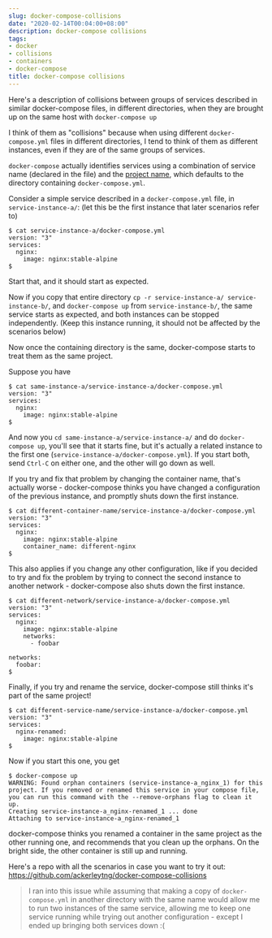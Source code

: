 ```yaml
---
slug: docker-compose-collisions
date: "2020-02-14T00:04:00+08:00"
description: docker-compose collisions
tags:
- docker
- collisions
- containers
- docker-compose
title: docker-compose collisions
---
```


Here's a description of collisions between groups of services described in similar docker-compose files, in different directories, when they are brought up on the same host with `docker-compose up`

I think of them as "collisions" because when using different `docker-compose.yml` files in different directories, I tend to think of them as different instances, even if they are of the same groups of services.

`docker-compose` actually identifies services using a combination of service name (declared in the file) and the [project name](https://docs.docker.com/compose/reference/envvars/#compose_project_name), which defaults to the directory containing `docker-compose.yml`.

Consider a simple service described in a `docker-compose.yml` file, in `service-instance-a/`: (let this be the first instance that later scenarios refer to)

```
$ cat service-instance-a/docker-compose.yml
version: "3"
services:
  nginx:
    image: nginx:stable-alpine
$
```

Start that, and it should start as expected.

Now if you copy that entire directory `cp -r service-instance-a/ service-instance-b/`, and `docker-compose up` from `service-instance-b/`, the same service starts as expected, and both instances can be stopped independently. (Keep this instance running, it should not be affected by the scenarios below)

Now once the containing directory is the same, docker-compose starts to treat them as the same project.

Suppose you have

```
$ cat same-instance-a/service-instance-a/docker-compose.yml
version: "3"
services:
  nginx:
    image: nginx:stable-alpine
$
```

And now you `cd same-instance-a/service-instance-a/` and do `docker-compose up`, you'll see that it starts fine, but it's actually a related instance to the first one (`service-instance-a/docker-compose.yml`). If you start both, send `Ctrl-C` on either one, and the other will go down as well.

If you try and fix that problem by changing the container name, that's actually worse - docker-compose thinks you have changed a configuration of the previous instance, and promptly shuts down the first instance.

```
$ cat different-container-name/service-instance-a/docker-compose.yml
version: "3"
services:
  nginx:
    image: nginx:stable-alpine
    container_name: different-nginx
$
```

This also applies if you change any other configuration, like if you decided to try and fix the problem by trying to connect the second instance to another network - docker-compose also shuts down the first instance.

```
$ cat different-network/service-instance-a/docker-compose.yml
version: "3"
services:
  nginx:
    image: nginx:stable-alpine
    networks:
      - foobar

networks:
  foobar:
$
```

Finally, if you try and rename the service, docker-compose still thinks it's part of the same project!

```
$ cat different-service-name/service-instance-a/docker-compose.yml
version: "3"
services:
  nginx-renamed:
    image: nginx:stable-alpine
$
```

Now if you start this one, you get

```
$ docker-compose up
WARNING: Found orphan containers (service-instance-a_nginx_1) for this project. If you removed or renamed this service in your compose file, you can run this command with the --remove-orphans flag to clean it up.
Creating service-instance-a_nginx-renamed_1 ... done
Attaching to service-instance-a_nginx-renamed_1
```

docker-compose thinks you renamed a container in the same project as the other running one, and recommends that you clean up the orphans. On the bright side, the other container is still up and running.

Here's a repo with all the scenarios in case you want to try it out: https://github.com/ackerleytng/docker-compose-collisions

> I ran into this issue while assuming that making a copy of `docker-compose.yml` in another directory with the same name would allow me to run two instances of the same service, allowing me to keep one service running while trying out another configuration - except I ended up bringing both services down :(

